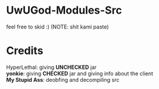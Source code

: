 # UwUGod-Modules-Src
feel free to skid :)
(NOTE: shit kami paste)
# Credits
HyperLethal: giving **UNCHECKED** jar<br>
____yonkie____: giving **CHECKED** jar and giving info about the client<br>
____My Stupid Ass____: deobfing and decompiling src
